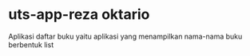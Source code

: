 # uts-app-reza oktario
Aplikasi daftar buku
yaitu aplikasi yang menampilkan nama-nama buku berbentuk list 
